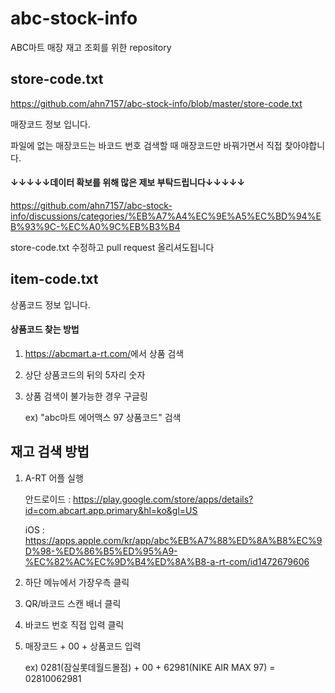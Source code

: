 # abc-stock-info

ABC마트 매장 재고 조회를 위한 repository

## store-code.txt

https://github.com/ahn7157/abc-stock-info/blob/master/store-code.txt

매장코드 정보 입니다.

파일에 없는 매장코드는 바코드 번호 검색할 때 매장코드만 바꿔가면서 직접 찾아야합니다.

#### ↓↓↓↓↓데이터 확보를 위해 많은 제보 부탁드립니다↓↓↓↓↓

<https://github.com/ahn7157/abc-stock-info/discussions/categories/%EB%A7%A4%EC%9E%A5%EC%BD%94%EB%93%9C-%EC%A0%9C%EB%B3%B4>

store-code.txt 수정하고 pull request 올리셔도됩니다

## item-code.txt

상품코드 정보 입니다.

#### 상품코드 찾는 방법

1. <https://abcmart.a-rt.com/>에서 상품 검색
2. 상단 상품코드의 뒤의 5자리 숫자
3. 상품 검색이 불가능한 경우 구글링

   ex) "abc마트 에어맥스 97 상품코드" 검색

## 재고 검색 방법

1. A-RT 어플 실행

   안드로이드 : https://play.google.com/store/apps/details?id=com.abcart.app.primary&hl=ko&gl=US
   
   iOS : https://apps.apple.com/kr/app/abc%EB%A7%88%ED%8A%B8%EC%9D%98-%ED%86%B5%ED%95%A9-%EC%82%AC%EC%9D%B4%ED%8A%B8-a-rt-com/id1472679606

3. 하단 메뉴에서 가장우측 클릭
4. QR/바코드 스캔 배너 클릭
5. 바코드 번호 직접 입력 클릭
6. 매장코드 + 00 + 상품코드 입력

   ex) 0281(잠실롯데월드몰점) + 00 + 62981(NIKE AIR MAX 97) = 02810062981
